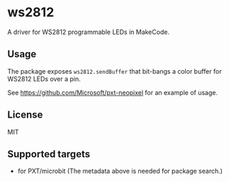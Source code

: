 # ws2812

A driver for WS2812 programmable LEDs in MakeCode.

## Usage

The package exposes ``ws2812.sendBuffer`` that bit-bangs a color buffer for WS2812 LEDs over a pin.

See https://github.com/Microsoft/pxt-neopixel for an example of usage.

## License

MIT

## Supported targets

* for PXT/microbit
(The metadata above is needed for package search.)

